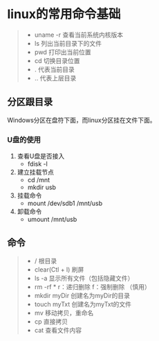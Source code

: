 # linux的常用命令基础

> * uname -r 查看当前系统内核版本
> * ls 列出当前目录下的文件
> * pwd 打印出当前位置
> * cd 切换目录位置
> * . 代表当前目录
> * .. 代表上层目录

## 分区跟目录

Windows分区在盘符下面，而linux分区挂在文件下面。

### U盘的使用

1. 查看U盘是否接入
   * fdisk -l  
2. 建立挂载节点
   * cd /mnt        
   * mkdir usb
3. 挂载命令
   * mount /dev/sdb1 /mnt/usb
4. 卸载命令
   * umount /mnt/usb

## 命令

> * / 根目录
> * clear\(Ctl + l\) 刷屏
> * ls -a 显示所有文件（包括隐藏文件）
> * rm -rf \*  r：递归删除 f：强制删除  （慎用）
> * mkdir myDir 创建名为myDir的目录
> * touch myTxt 创建名为myTxt的文件
> * mv 移动拷贝，重命名
> * cp 直接拷贝
> * cat 查看文件内容



